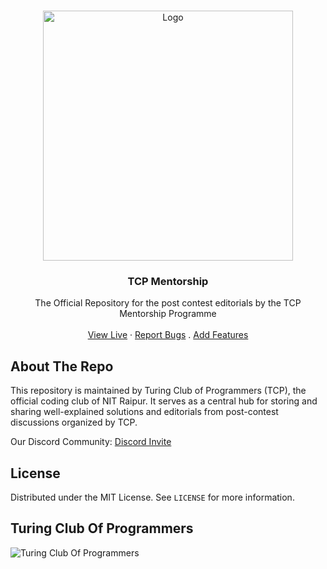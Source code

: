 <br />
<p align="center">
  <a href="https://github.com/TCP-Tech/TCP_Mentorship_Frontend">
    <img src="/src/assets/images/tcpName.svg" alt="Logo" width="400">
  </a>

  <h3 align="center">TCP Mentorship</h3>

  <p align="center">
    The Official Repository for the post contest editorials by the TCP Mentorship Programme
    <br />
    <br />
    <a href="https://codeutsava7.netlify.app/">View Live</a>
    ·
    <a href="https://github.com/TCP-Tech/TCP_Mentorship_Frontend/issues">Report Bugs</a>
    .
    <a href="https://github.com/TCP-Tech/TCP_Mentorship_Frontend/issues">Add Features</a>
  </p>
</p>


## About The Repo

This repository is maintained by Turing Club of Programmers (TCP), the official coding club of NIT Raipur. It serves as a central hub for storing and sharing well-explained solutions and editorials from post-contest discussions organized by TCP.

Our Discord Community: [Discord Invite](https://discord.gg/mq8PprVHUv) <br>

## License

Distributed under the MIT License. See `LICENSE` for more information.

## Turing Club Of Programmers

![Turing Club Of Programmers][tcp]

[contributors-shield]: https://img.shields.io/github/contributors/TCP-Tech/TCP_Mentorship_Frontend?style=for-the-badge
[contributors-url]: https://github.com/TCP-Tech/TCP_Mentorship_Frontend/graphs/contributors
[forks-shield]: https://img.shields.io/github/forks/TCP-Tech/TCP_Mentorship_Frontend?style=for-the-badge
[forks-url]: https://github.com/TCP-Tech/TCP_Mentorship_Frontend/network/members
[stars-shield]: https://img.shields.io/github/stars/TCP-Tech/TCP_Mentorship_Frontend?style=for-the-badge
[stars-url]: https://github.com/TCP-Tech/TCP_Mentorship_Frontend/stargazers
[issues-shield]: https://img.shields.io/github/issues/TCP-Tech/TCP_Mentorship_Frontend?style=for-the-badge
[issues-url]: https://github.com/TCP-Tech/TCP_Mentorship_Frontend/issues
[license-shield]: https://img.shields.io/github/license/TCP-Tech/TCP_Mentorship_Frontend?style=for-the-badge
[license-url]: https://github.com/TCP-Tech/TCP_Mentorship_Frontend/LICENSE
[product-screenshot]: images/Compose.png
[tcp]: src/assets/images/tcpName.svg
